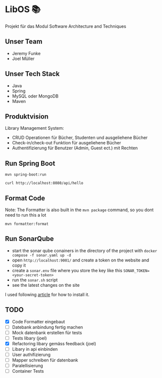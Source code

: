 # LibOS 📚
Projekt für das Modul Software Architecture and Techniques

## Unser Team
- Jeremy Funke
- Joel Müller

## Unser Tech Stack
- Java
- Spring
- MySQL oder MongoDB
- Maven

## Produktvision
Library Management System:
- CRUD Operationen für Bücher, Studenten und ausgeliehene Bücher
- Check-in/check-out Funktion für ausgeliehene Bücher
- Authentifizierung für Benutzer (Admin, Guest ect.) mit Rechten

## Run Spring Boot

```shell
mvn spring-boot:run
```

```shell
curl http://localhost:8080/api/hello
```

## Format Code
Note: The Formatter is also built in the `mvn package` command, so you dont need to run this a lot

```shell
mvn formatter:format
```

## Run SonarQube

- start the sonar qube conainers in the directory of the project with `docker compose -f sonar.yaml up -d`
- open `http://localhost:9001/` and create a token on the website and copy it
- create a `sonar.env` file where you store the key like this `SONAR_TOKEN=<your-secret-token>`
- run the `sonar.sh` script
- see the latest changes on the site

I used following [article](https://medium.com/@denis.verkhovsky/sonarqube-with-docker-compose-complete-tutorial-2aaa8d0771d4) for how to install it.

## TODO

- [x] Code Formatter eingebaut
- [ ] Datebank anbindung fertig machen
- [ ] Mock datenbank erstellen für tests
- [ ] Tests libary (joel)
- [x] Refactoring libary gemäss feedback (joel)
- [ ] Libary in api einbinden
- [ ] User authifizierung
- [ ] Mapper schreiben für datenbank
- [ ] Paralellisierung
- [ ] Container Tests
